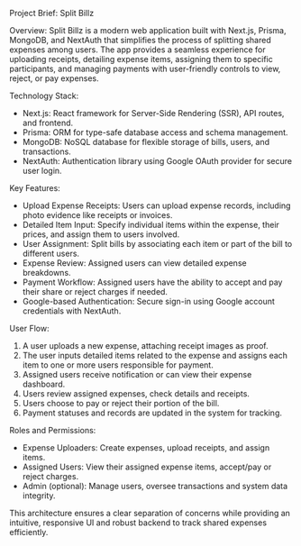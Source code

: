 Project Brief: Split Billz

Overview:
Split Billz is a modern web application built with Next.js, Prisma, MongoDB, and NextAuth that simplifies the process of splitting shared expenses among users. The app provides a seamless experience for uploading receipts, detailing expense items, assigning them to specific participants, and managing payments with user-friendly controls to view, reject, or pay expenses.

Technology Stack:

- Next.js: React framework for Server-Side Rendering (SSR), API routes, and frontend.
- Prisma: ORM for type-safe database access and schema management.
- MongoDB: NoSQL database for flexible storage of bills, users, and transactions.
- NextAuth: Authentication library using Google OAuth provider for secure user login.

Key Features:

- Upload Expense Receipts: Users can upload expense records, including photo evidence like receipts or invoices.
- Detailed Item Input: Specify individual items within the expense, their prices, and assign them to users involved.
- User Assignment: Split bills by associating each item or part of the bill to different users.
- Expense Review: Assigned users can view detailed expense breakdowns.
- Payment Workflow: Assigned users have the ability to accept and pay their share or reject charges if needed.
- Google-based Authentication: Secure sign-in using Google account credentials with NextAuth.

User Flow:

1. A user uploads a new expense, attaching receipt images as proof.
2. The user inputs detailed items related to the expense and assigns each item to one or more users responsible for payment.
3. Assigned users receive notification or can view their expense dashboard.
4. Users review assigned expenses, check details and receipts.
5. Users choose to pay or reject their portion of the bill.
6. Payment statuses and records are updated in the system for tracking.

Roles and Permissions:

- Expense Uploaders: Create expenses, upload receipts, and assign items.
- Assigned Users: View their assigned expense items, accept/pay or reject charges.
- Admin (optional): Manage users, oversee transactions and system data integrity.

This architecture ensures a clear separation of concerns while providing an intuitive, responsive UI and robust backend to track shared expenses efficiently.